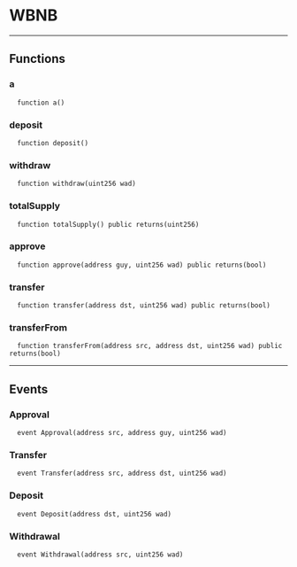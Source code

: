 # WBNB




___

## Functions

### a

```solidity
  function a()
```




### deposit

```solidity
  function deposit()
```




### withdraw

```solidity
  function withdraw(uint256 wad)
```




### totalSupply

```solidity
  function totalSupply() public returns(uint256)
```




### approve

```solidity
  function approve(address guy, uint256 wad) public returns(bool)
```




### transfer

```solidity
  function transfer(address dst, uint256 wad) public returns(bool)
```




### transferFrom

```solidity
  function transferFrom(address src, address dst, uint256 wad) public returns(bool)
```





___

## Events

### Approval

```solidity
  event Approval(address src, address guy, uint256 wad)
```


### Transfer

```solidity
  event Transfer(address src, address dst, uint256 wad)
```


### Deposit

```solidity
  event Deposit(address dst, uint256 wad)
```


### Withdrawal

```solidity
  event Withdrawal(address src, uint256 wad)
```


